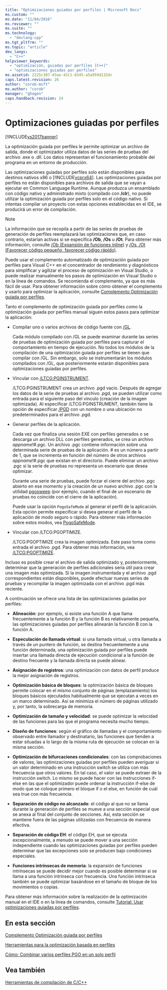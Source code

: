 ```yaml
---
title: "Optimizaciones guiadas por perfiles | Microsoft Docs"
ms.custom: ""
ms.date: "11/04/2016"
ms.reviewer: ""
ms.suite: ""
ms.technology: 
  - "devlang-cpp"
ms.tgt_pltfrm: ""
ms.topic: "article"
dev_langs: 
  - "C++"
helpviewer_keywords: 
  - "optimización, guiadas por perfiles [C++]"
  - "optimizaciones guiadas por perfiles"
ms.assetid: 2225c307-d3ae-42c1-8345-a5a959d132dc
caps.latest.revision: 26
author: "corob-msft"
ms.author: "corob"
manager: "ghogen"
caps.handback.revision: 24
---
```

# Optimizaciones guiadas por perfiles
[!INCLUDE[vs2017banner](../../assembler/inline/includes/vs2017banner.md)]

La optimización guiada por perfiles le permite optimizar un archivo de salida, donde el optimizador utiliza datos de las series de pruebas del archivo .exe o .dll.  Los datos representan el funcionamiento probable del programa en un entorno de producción.  
  
 Las optimizaciones guiadas por perfiles solo están disponibles para destinos nativos x86 o [!INCLUDE[vcprx64](../../assembler/inline/includes/vcprx64_md.md)].  Las optimizaciones guiadas por perfiles no están disponibles para archivos de salida que se vayan a ejecutar en Common Language Runtime.  Aunque produzca un ensamblado con código nativo y administrado mixto \(compilado con **\/clr**\), no puede utilizar la optimización guiada por perfiles solo en el código nativo.  Si intentas compilar un proyecto con estas opciones establecidas en el IDE, se producirá un error de compilación.  
  
> [!NOTE]
>  La información que se recopila a partir de las series de pruebas de generación de perfiles reemplazará las optimizaciones que, en caso contrario, estarían activas si se especifica **\/Ob**, **\/Os** u **\/Ot**.  Para obtener más información, consulte [\/Ob \(Expansión de funciones inline\)](../../build/reference/ob-inline-function-expansion.md) y [\/Os, \/Ot \(Favorecer código pequeño, favorecer código rápido\)](../../build/reference/os-ot-favor-small-code-favor-fast-code.md).  
  
 Puede usar el complemento automatizado de optimización guiada por perfiles para Visual C\+\+ en el concentrador de rendimiento y diagnósticos para simplificar y agilizar el proceso de optimización en Visual Studio, o puede realizar manualmente los pasos de optimización en Visual Studio o en la línea de comandos.  Se recomienda el complemento, ya que es más fácil de usar.  Para obtener información sobre cómo obtener el complemento y usarlo para optimizar la aplicación, consulte [Complemento Optimización guiada por perfiles](../../build/reference/profile-guided-optimization-in-the-performance-and-diagnostics-hub.md).  
  
 Tanto el complemento de optimización guiada por perfiles como la optimización guiada por perfiles manual siguen estos pasos para optimizar la aplicación:  
  
-   Compilar uno o varios archivos de código fuente con [\/GL](../../build/reference/gl-whole-program-optimization.md).  
  
     Cada módulo compilado con \/GL se puede examinar durante las series de pruebas de optimización guiada por perfiles para capturar el comportamiento en tiempo de ejecución.  No todos los módulos de la compilación de una optimización guiada por perfiles se tienen que compilar con \/GL.  Sin embargo, solo se instrumentarán los módulos compilados con \/GL, que posteriormente estarán disponibles para optimizaciones guiadas por perfiles.  
  
-   Vincular con [\/LTCG:PGINSTRUMENT](../../build/reference/ltcg-link-time-code-generation.md).  
  
     \/LTCG:PGINSTRUMENT crea un archivo .pgd vacío.  Después de agregar los datos de la serie de pruebas al archivo .pgd, se pueden utilizar como entrada para el siguiente paso del vínculo \(creación de la imagen optimizada\).  Al especificar \/LTCG:PGINSTRUMENT, también tiene la opción de especificar [\/PGD](../../build/reference/pgd-specify-database-for-profile-guided-optimizations.md) con un nombre o una ubicación no predeterminados para el archivo .pgd.  
  
-   Generar perfiles de la aplicación.  
  
     Cada vez que finaliza una sesión EXE con perfiles generados o se descarga un archivo DLL con perfiles generados, se crea un archivo *appname*\!\#.pgc.  Un archivo .pgc contiene información sobre una determinada serie de pruebas de la aplicación.  \# es un número a partir de 1, que se incrementa en función del número de otros archivos *appname*\!\#.pgc que existan en el directorio.  Puede eliminar un archivo .pgc si la serie de pruebas no representa un escenario que desea optimizar.  
  
     Durante una serie de pruebas, puede forzar el cierre del archivo .pgc abierto en ese momento y la creación de un nuevo archivo .pgc con la utilidad [pgosweep](../../build/reference/pgosweep.md) \(por ejemplo, cuando el final de un escenario de pruebas no coincide con el cierre de la aplicación\).  
  
     Puede usar la opción `PogoSafeMode` al generar el perfil de la aplicación.  Esta opción permite especificar si desea generar el perfil de la aplicación de modo seguro o rápido.  Para obtener más información sobre estos modos, vea [PogoSafeMode](../../build/reference/pogosafemode.md).  
  
-   Vincular con \/LTCG:PGOPTIMIZE.  
  
     \/LTCG:PGOPTIMIZE crea la imagen optimizada.  Este paso toma como entrada el archivo .pgd.  Para obtener más información, vea [\/LTCG:PGOPTIMIZE](../../build/reference/ltcg-link-time-code-generation.md).  
  
 Incluso es posible crear el archivo de salida optimizado y, posteriormente, determinar que la generación de perfiles adicionales sería útil para crear una imagen más optimizada.  Si la imagen instrumentada y el archivo .pgd correspondientes están disponibles, puede efectuar nuevas series de pruebas y recompilar la imagen optimizada con el archivo .pgd más reciente.  
  
 A continuación se ofrece una lista de las optimizaciones guiadas por perfiles:  
  
-   **Alineación**: por ejemplo, si existe una función A que llama frecuentemente a la función B y la función B es relativamente pequeña, las optimizaciones guiadas por perfiles alinearán la función B con la función A.  
  
-   **Especulación de llamada virtual**: si una llamada virtual, u otra llamada a través de un puntero de función, se destina frecuentemente a una función determinada, una optimización guiada por perfiles puede insertar una llamada directa de ejecución condicional a la función de destino frecuente y la llamada directa se puede alinear.  
  
-   **Asignación de registros**: una optimización con datos de perfil produce la mejor asignación de registros.  
  
-   **Optimización básica de bloques**: la optimización básica de bloques permite colocar en el mismo conjunto de páginas \(emplazamiento\) los bloques básicos ejecutados habitualmente que se ejecutan a veces en un marco determinado.  Así se minimiza el número de páginas utilizado y, por tanto, la sobrecarga de memoria.  
  
-   **Optimización de tamaño y velocidad**: se puede optimizar la velocidad de las funciones para las que el programa necesita mucho tiempo.  
  
-   **Diseño de funciones**: según el gráfico de llamadas y el comportamiento observado entre llamador y destinatario, las funciones que tienden a estar situadas a lo largo de la misma ruta de ejecución se colocan en la misma sección.  
  
-   **Optimización de bifurcaciones condicionales**: con las comprobaciones de valores, las optimizaciones guiadas por perfiles pueden averiguar si un valor determinado en una instrucción switch se utiliza con más frecuencia que otros valores.  En tal caso, el valor se puede extraer de la instrucción switch.  Lo mismo se puede hacer con las instrucciones if\-else en las que el optimizador puede ordenar la instrucción if\-else de modo que se coloque primero el bloque if o el else, en función de cuál sea true con más frecuencia.  
  
-   **Separación de código no alcanzado**: el código al que no se llama durante la generación de perfiles se mueve a una sección especial que se anexa al final del conjunto de secciones.  Así, esta sección se mantiene fuera de las páginas utilizadas con frecuencia de manera efectiva.  
  
-   **Separación de código EH**: el código EH, que se ejecuta excepcionalmente, a menudo se puede mover a una sección independiente cuando las optimizaciones guiadas por perfiles pueden determinar que las excepciones solo se producen bajo condiciones especiales.  
  
-   **Funciones intrínsecas de memoria**: la expansión de funciones intrínsecas se puede decidir mejor cuando es posible determinar si se llama a una función intrínseca con frecuencia.  Una función intrínseca también se puede optimizar basándose en el tamaño de bloque de los movimientos o copias.  
  
 Para obtener más información sobre la realización de la optimización manual en el IDE o en la línea de comandos, consulte [Tutorial: Usar optimizaciones guiadas por perfiles](http://msdn.microsoft.com/es-es/6e36421b-ec8c-4626-9c29-fa5ffb6f27f8).  
  
## En esta sección  
 [Complemento Optimización guiada por perfiles](../../build/reference/profile-guided-optimization-in-the-performance-and-diagnostics-hub.md)  
  
 [Herramientas para la optimización basada en perfiles](../../build/reference/tools-for-manual-profile-guided-optimization.md)  
  
 [Cómo: Combinar varios perfiles PGO en un solo perfil](../../build/reference/how-to-merge-multiple-pgo-profiles-into-a-single-profile.md)  
  
## Vea también  
 [Herramientas de compilación de C\/C\+\+](../../build/reference/c-cpp-build-tools.md)